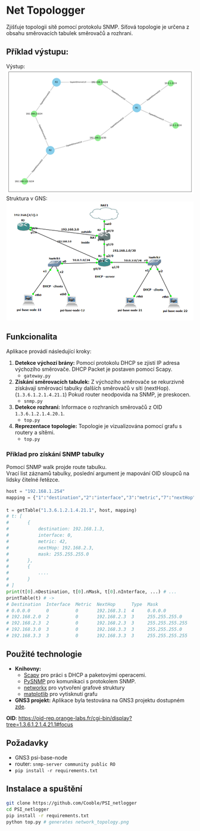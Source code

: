 # Net Topologger

Zjišťuje topologii sítě pomocí protokolu SNMP. Síťová topologie je určena z obsahu směrovacích tabulek směrovačů a rozhrani.


## Příklad výstupu:
Výstup:
![ScreenShot](network_topology.png)
Struktura v GNS:
![ScreenShot](gns_topology.png)

## Funkcionalita

Aplikace provádí následující kroky:
1. **Detekce výchozí brány:** Pomocí protokolu DHCP se zjistí IP adresa výchozího směrovače. DHCP Packet je postaven pomocí Scapy.
    - `gateway.py`
2. **Získání směrovacích tabulek:** Z výchozího směrovače se rekurzivně získávají směrovací tabulky dalších směrovačů v síti (nextHop). (`1.3.6.1.2.1.4.21.1`) Pokud router neodpovida na SNMP, je preskocen.
    - `snmp.py`
3. **Detekce rozhraní:** Informace o rozhraních směrovačů z OID `1.3.6.1.2.1.4.20.1`.
    - `top.py`
4. **Reprezentace topologie:** Topologie je vizualizována pomocí grafu s routery a sítěmi.
    - `top.py`

### Příklad pro získání SNMP tabulky
Pomocí SNMP walk projde route tabulku.   
Vrací list záznamů tabulky, poslední argument je mapování OID sloupců na lidsky čitelné řetězce.
```python
host = "192.168.1.254"
mapping = {"1":"destination","2":"interface","3":"metric","7":"nextHop","8":"type","11":"mask"}

t = getTable("1.3.6.1.2.1.4.21.1", host, mapping)
# t: [ 
#       {
#           destination: 192.168.1.3,
#           interface: 0,
#           metric: 42,
#           nextHop: 192.168.2.3,
#           mask: 255.255.255.0
#       },
#       { 
#           ....
#       }
# ]
print(t[0].nDestination, t[0].nMask, t[0].nInterface, ...) # ...
printTable(t) # ->
# Destination  Interface  Metric  NextHop      Type  Mask           
# 0.0.0.0      0          0       192.168.3.1  4     0.0.0.0        
# 192.168.2.0  2          0       192.168.2.3  3     255.255.255.0  
# 192.168.2.3  2          0       192.168.2.3  3     255.255.255.255
# 192.168.3.0  3          0       192.168.3.3  3     255.255.255.0  
# 192.168.3.3  3          0       192.168.3.3  3     255.255.255.255
```

## Použité technologie

- **Knihovny:**
  - [Scapy](https://scapy.net/) pro práci s DHCP a paketovými operacemi.
  - [PySNMP](https://pysnmp.readthedocs.io/en/latest/) pro komunikaci s protokolem SNMP.
  - [networkx](https://networkx.org/) pro vytvoření grafové struktury
  - [matplotlib](https://matplotlib.org/) pro vytisknutí grafu 
- **GNS3 projekt:** Aplikace byla testována na GNS3 projektu dostupném [zde](https://home.zcu.cz/~maxmilio/PSI/psi-example-project-1.gns3project).


**OID**: https://oid-rep.orange-labs.fr/cgi-bin/display?tree=1.3.6.1.2.1.4.21.1#focus

## Požadavky

- GNS3 psi-base-node
- router: `snmp-server community public RO`
- `pip install -r requirements.txt`


## Instalace a spuštění
```bash
git clone https://github.com/Cooble/PSI_netlogger
cd PSI_netlogger
pip install -r requirements.txt
python top.py # generates network_topology.png
```
